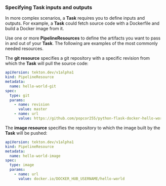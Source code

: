 ### Specifying Task inputs and outputs

In more complex scenarios, a **Task** requires you to define inputs and outputs. For example, a
**Task** could fetch source code with a Dockerfile and build a Docker image from it.

Use one or more **PipelineResources** to define the artifacts you want to pass in
and out of your **Task**. The following are examples of the most commonly needed resources.

The **git resource** specifies a git repository with
a specific revision from which the **Task** will pull the source code:

```yaml
apiVersion: tekton.dev/v1alpha1
kind: PipelineResource
metadata:
  name: hello-world-git
spec:
  type: git
  params:
    - name: revision
      value: master
    - name: url
      value: https://github.com/popcor255/python-flask-docker-hello-world
```

The **image resource** specifies the repository to which the image built by the **Task** will be pushed:

```yaml
apiVersion: tekton.dev/v1alpha1
kind: PipelineResource
metadata:
  name: hello-world-image
spec:
  type: image
  params:
    - name: url
      value: docker.io/DOCKER_HUB_USERNAME/hello-world
```